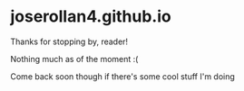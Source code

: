 # joserollan4.github.io

Thanks for stopping by, reader!

Nothing much as of the moment :(

Come back soon though if there's some cool stuff I'm doing
